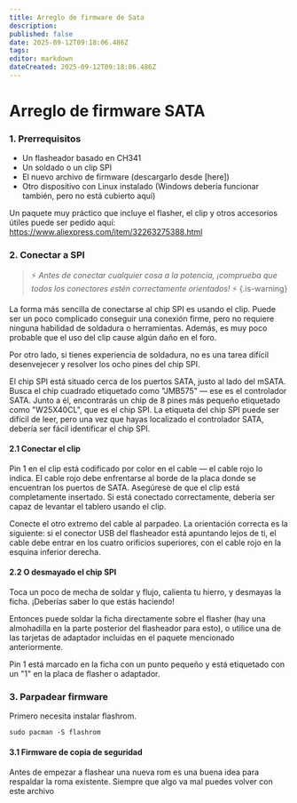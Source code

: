 ```yaml
---
title: Arreglo de firmware de Sata
description:
published: false
date: 2025-09-12T09:18:06.486Z
tags:
editor: markdown
dateCreated: 2025-09-12T09:18:06.486Z
---
```


# Arreglo de firmware SATA

### 1. Prerrequisitos

- Un flasheador basado en CH341
- Un soldado o un clip SPI
- El nuevo archivo de firmware (descargarlo desde [here])
- Otro dispositivo con Linux instalado (Windows debería funcionar también, pero no está cubierto aquí)

Un paquete muy práctico que incluye el flasher, el clip y otros accesorios útiles puede ser pedido aquí:
https://www.aliexpress.com/item/32263275388.html

### 2. Conectar a SPI

> ⚡ _Antes de conectar cualquier cosa a la potencia, ¡comprueba que todos los conectores estén correctamente orientados!_ ⚡
> {.is-warning}

La forma más sencilla de conectarse al chip SPI es usando el clip. Puede ser un poco complicado conseguir una conexión firme, pero no requiere ninguna habilidad de soldadura o herramientas. Además, es muy poco probable que el uso del clip cause algún daño en el foro.

Por otro lado, si tienes experiencia de soldadura, no es una tarea difícil desenvejecer y resolver los ocho pines del chip SPI.

El chip SPI está situado cerca de los puertos SATA, justo al lado del mSATA. Busca el chip cuadrado etiquetado como "JMB575" — ese es el controlador SATA. Junto a él, encontrarás un chip de 8 pines más pequeño etiquetado como "W25X40CL", que es el chip SPI. La etiqueta del chip SPI puede ser difícil de leer, pero una vez que hayas localizado el controlador SATA, debería ser fácil identificar el chip SPI.

#### 2.1 Conectar el clip

Pin 1 en el clip está codificado por color en el cable — el cable rojo lo indica. El cable rojo debe enfrentarse al borde de la placa donde se encuentran los puertos de SATA.
Asegúrese de que el clip está completamente insertado. Si está conectado correctamente, debería ser capaz de levantar el tablero usando el clip.

Conecte el otro extremo del cable al parpadeo. La orientación correcta es la siguiente: si el conector USB del flasheador está apuntando lejos de ti, el cable debe entrar en los cuatro orificios superiores, con el cable rojo en la esquina inferior derecha.

#### 2.2 O desmayado el chip SPI

Toca un poco de mecha de soldar y flujo, calienta tu hierro, y desmayas la ficha. ¡Deberías saber lo que estás haciendo!

Entonces puede soldar la ficha directamente sobre el flasher (hay una almohadilla en la parte posterior del flasheador para esto), o utilice una de las tarjetas de adaptador incluidas en el paquete mencionado anteriormente.

Pin 1 está marcado en la ficha con un punto pequeño y está etiquetado con un "1" en la placa de flasher o adaptador.

### 3. Parpadear firmware

Primero necesita instalar flashrom.

```
sudo pacman -S flashrom
```

#### 3.1 Firmware de copia de seguridad

Antes de empezar a flashear una nueva rom es una buena idea para respaldar la roma existente. Siempre que algo va mal puedes volver con este archivo


